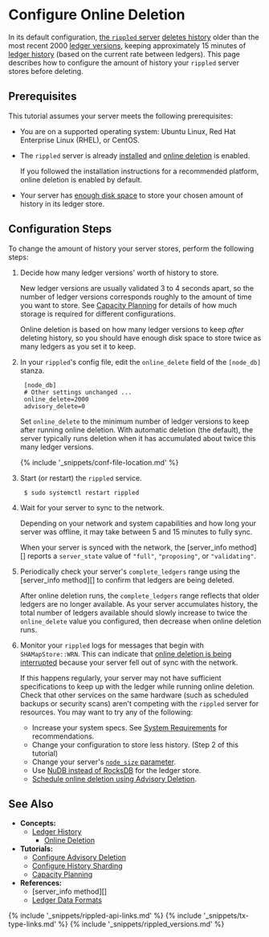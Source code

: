 # Configure Online Deletion

In its default configuration, [the `rippled` server](the-rippled-server.html) [deletes history](online-deletion.html) older than the most recent 2000 [ledger versions](ledgers.html), keeping approximately 15 minutes of [ledger history](ledger-history.html) (based on the current rate between ledgers). This page describes how to configure the amount of history your `rippled` server stores before deleting.

## Prerequisites

This tutorial assumes your server meets the following prerequisites:

- You are on a supported operating system: Ubuntu Linux, Red Hat Enterprise Linux (RHEL), or CentOS.

- The `rippled` server is already [installed](install-rippled.html) and [online deletion](online-deletion.html) is enabled.

    If you followed the installation instructions for a recommended platform, online deletion is enabled by default.

- Your server has [enough disk space](capacity-planning.html#disk-space) to store your chosen amount of history in its ledger store.


## Configuration Steps

To change the amount of history your server stores, perform the following steps:

1. Decide how many ledger versions' worth of history to store.

    New ledger versions are usually validated 3 to 4 seconds apart, so the number of ledger versions corresponds roughly to the amount of time you want to store. See [Capacity Planning](capacity-planning.html) for details of how much storage is required for different configurations.

    Online deletion is based on how many ledger versions to keep _after_ deleting history, so you should have enough disk space to store twice as many ledgers as you set it to keep.

0. In your `rippled`'s config file, edit the `online_delete` field of the `[node_db]` stanza.

        [node_db]
        # Other settings unchanged ...
      	online_delete=2000
      	advisory_delete=0

    Set `online_delete` to the minimum number of ledger versions to keep after running online deletion. With automatic deletion (the default), the server typically runs deletion when it has accumulated about twice this many ledger versions.

    {% include '_snippets/conf-file-location.md' %}<!--_ -->

0. Start (or restart) the `rippled` service.

        $ sudo systemctl restart rippled

0. Wait for your server to sync to the network.

    Depending on your network and system capabilities and how long your server was offline, it may take between 5 and 15 minutes to fully sync.

    When your server is synced with the network, the [server_info method][] reports a `server_state` value of `"full"`, `"proposing"`, or `"validating"`.

0. Periodically check your server's `complete_ledgers` range using the [server_info method][] to confirm that ledgers are being deleted.

    After online deletion runs, the `complete_ledgers` range reflects that older ledgers are no longer available. As your server accumulates history, the total number of ledgers available should slowly increase to twice the `online_delete` value you configured, then decrease when online deletion runs.

0. Monitor your `rippled` logs for messages that begin with `SHAMapStore::WRN`. This can indicate that [online deletion is being interrupted](online-deletion.html#interrupting-online-deletion) because your server fell out of sync with the network.

    If this happens regularly, your server may not have sufficient specifications to keep up with the ledger while running online deletion. Check that other services on the same hardware (such as scheduled backups or security scans) aren't competing with the `rippled` server for resources. You may want to try any of the following:

    - Increase your system specs. See [System Requirements](system-requirements.html) for recommendations.
    - Change your configuration to store less history. (Step 2 of this tutorial)
    - Change your server's [`node_size` parameter](capacity-planning.html).
    - Use [NuDB instead of RocksDB](capacity-planning.html) for the ledger store.
    - [Schedule online deletion using Advisory Deletion](configure-advisory-deletion.html).


## See Also

- **Concepts:**
    - [Ledger History](ledger-history.html)
        - [Online Deletion](online-deletion.html)
- **Tutorials:**
    - [Configure Advisory Deletion](configure-advisory-deletion.html)
    - [Configure History Sharding](configure-history-sharding.html)
    - [Capacity Planning](capacity-planning.html)
- **References:**
    - [server_info method][]
    - [Ledger Data Formats](ledger-data-formats.html)



<!--{# common link defs #}-->
{% include '_snippets/rippled-api-links.md' %}
{% include '_snippets/tx-type-links.md' %}
{% include '_snippets/rippled_versions.md' %}
